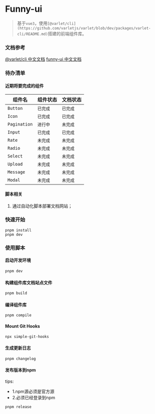 # Funny-ui

> 基于`vue3`，使用`[@varlet/cli](https://github.com/varletjs/varlet/blob/dev/packages/varlet-cli/README.md)`搭建的前端组件库。

### 文档参考

[@varlet/cli 中文文档](https://github.com/varletjs/varlet/blob/dev/packages/varlet-cli/README.md)
[funny-ui 中文文档](https://@funny-ui/ui.immortalboy.cn/#/zh-CN/home)

### 待办清单

#### 近期将要完成的组件

组件名|  组件状态 | 文档状态
---------|----------|---------
| `Button` | `已完成` | `已完成` |
| `Icon` | `已完成` | `已完成` |
| `Pagination` | `进行中` | `未完成` |
| `Input` | `已完成` | `已完成` |
| `Rate` | `未完成` | `未完成` |
| `Radio` | `未完成` | `未完成` |
| `Select` | `未完成` | `未完成` |
| `Upload` | `未完成` | `未完成` |
| `Message` | `未完成` | `未完成` |
| `Modal` | `未完成` | `未完成` |

#### 脚本相关

1. 通过自动化脚本部署文档网站；

### 快速开始

```shell
pnpm install
pnpm dev
```

### 使用脚本

#### 启动开发环境

```shell
pnpm dev
```

#### 构建组件库文档站点文件

```shell
pnpm build
```

#### 编译组件库

```shell
pnpm compile
```

#### Mount Git Hooks

```shell
npx simple-git-hooks
```

#### 生成更新日志

```shell
pnpm changelog
```

#### 发布版本到npm

tips:

- 1.npm源必须是官方源
- 2.必须已经登录到npm

```shell
pnpm release
```
